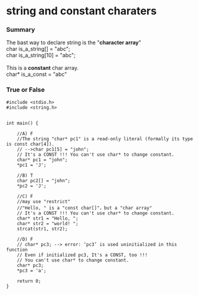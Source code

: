 # string and constant charaters

### Summary

The bast way to declare string is the "**character array**"\
char is\_a\_string\[] = "abc";\
char is\_a\_string\[10] = "abc";\
\
This is a **constant** char array.\
char\* is\_a\_const = "abc"

### True or False

```
#include <stdio.h>
#include <string.h>


int main() {

    //A) F
    //The string "char* pc1" is a read-only literal (formally its type is const char[4]).
    // -->char pc1[5] = "john";
    // It's a CONST !!! You can't use char* to change constant.
    char* pc1 = "john";
    *pc1 = 'J';

    //B) T
    char pc2[] = "john";
    *pc2 = 'J';

    //C) F
    //may use "restrict"
    //"Hello, " is a "const char[]"，but a "char array"
    // It's a CONST !!! You can't use char* to change constant.
    char* str1 = "Hello, ";
    char* str2 = "world! ";
    strcat(str1, str2);

    //D) F
    // char* pc3; --> error: ‘pc3’ is used uninitialized in this function
    // Even if initialized pc3, It's a CONST, too !!!
    // You can't use char* to change constant.
    char* pc3;
    *pc3 = 'a';

    return 0;
}
```
